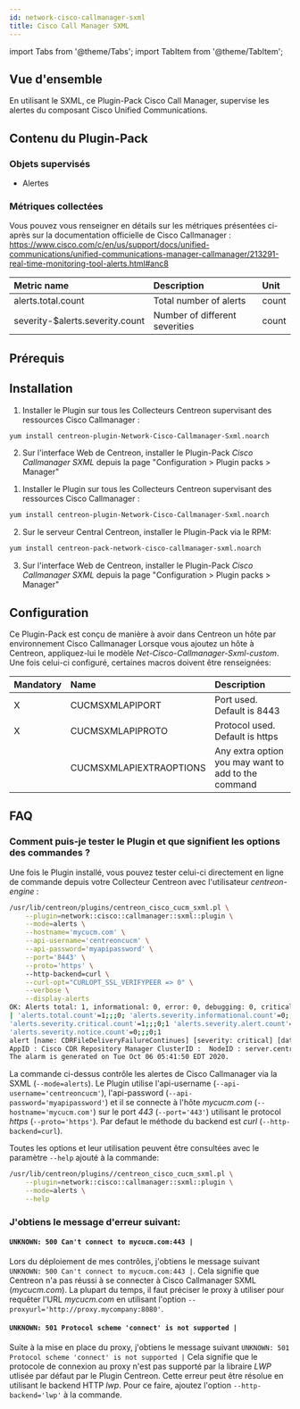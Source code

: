 ```yaml
---
id: network-cisco-callmanager-sxml
title: Cisco Call Manager SXML
---
```

import Tabs from '@theme/Tabs';
import TabItem from '@theme/TabItem';


## Vue d'ensemble

En utilisant le SXML, ce Plugin-Pack Cisco Call Manager, supervise les alertes du composant Cisco Unified Communications.

## Contenu du Plugin-Pack

### Objets supervisés

* Alertes

### Métriques collectées

Vous pouvez vous renseigner en détails sur les métriques présentées ci-après sur la documentation officielle 
de Cisco Callmanager : https://www.cisco.com/c/en/us/support/docs/unified-communications/unified-communications-manager-callmanager/213291-real-time-monitoring-tool-alerts.html#anc8

<Tabs groupId="sync">
<TabItem value="Alerts" label="Alerts">

| Metric name                      | Description                         | Unit  |
| :------------------------------- | :---------------------------------- | :---- |
| alerts.total.count               | Total number of alerts              | count |
| severity-$alerts.severity.count  | Number of different severities      | count |

</TabItem>
</Tabs>

## Prérequis

## Installation

<Tabs groupId="sync">
<TabItem value="Online License" label="Online License">

1. Installer le Plugin sur tous les Collecteurs Centreon supervisant des ressources Cisco Callmanager :

```bash
yum install centreon-plugin-Network-Cisco-Callmanager-Sxml.noarch
```

2. Sur l'interface Web de Centreon, installer le Plugin-Pack *Cisco Callmanager SXML* depuis la page "Configuration > Plugin packs > Manager"

</TabItem>
<TabItem value="Offline License" label="Offline License">

1. Installer le Plugin sur tous les Collecteurs Centreon supervisant des ressources Cisco Callmanager :

```bash
yum install centreon-plugin-Network-Cisco-Callmanager-Sxml.noarch
```

2. Sur le serveur Central Centreon, installer le Plugin-Pack via le RPM:

```bash
yum install centreon-pack-network-cisco-callmanager-sxml.noarch
```

3. Sur l'interface Web de Centreon, installer le Plugin-Pack *Cisco Callmanager SXML* depuis la page "Configuration > Plugin packs > Manager"

</TabItem>
</Tabs>

## Configuration

Ce Plugin-Pack est conçu de manière à avoir dans Centreon un hôte par environnement Cisco Callmanager
Lorsque vous ajoutez un hôte à Centreon, appliquez-lui le modèle *Net-Cisco-Callmanager-Sxml-custom*.
Une fois celui-ci configuré, certaines macros doivent être renseignées:

| Mandatory   | Name                     | Description                                         |
| :---------- | :----------------------- | :-------------------------------------------------- |
| X           | CUCMSXMLAPIPORT          | Port used. Default is 8443                          |          
| X           | CUCMSXMLAPIPROTO         | Protocol used. Default is https                     |
|             | CUCMSXMLAPIEXTRAOPTIONS  | Any extra option you may want to add to the command |

## FAQ

### Comment puis-je tester le Plugin et que signifient les options des commandes ?

Une fois le Plugin installé, vous pouvez tester celui-ci directement en ligne de commande depuis votre Collecteur Centreon avec l'utilisateur *centreon-engine* :

```bash
/usr/lib/centreon/plugins/centreon_cisco_cucm_sxml.pl \
    --plugin=network::cisco::callmanager::sxml::plugin \
	--mode=alerts \
	--hostname='mycucm.com' \
	--api-username='centreoncucm' \
	--api-password='myapipassword' \
	--port='8443' \
	--proto='https' \ 
	--http-backend=curl \
	--curl-opt="CURLOPT_SSL_VERIFYPEER => 0" \
	--verbose \
	--display-alerts
OK: Alerts total: 1, informational: 0, error: 0, debugging: 0, critical: 1, alert: 0, warning: 0, emergency: 0, notice: 0 
| 'alerts.total.count'=1;;;0; 'alerts.severity.informational.count'=0;;;0;1 'alerts.severity.error.count'=0;;;0;1 'alerts.severity.debugging.count'=0;;;0;1 
'alerts.severity.critical.count'=1;;;0;1 'alerts.severity.alert.count'=0;;;0;1 'alerts.severity.warning.count'=0;;;0;1 'alerts.severity.emergency.count'=0;;;0;1 
'alerts.severity.notice.count'=0;;;0;1
alert [name: CDRFileDeliveryFailureContinues] [severity: critical] [date: Tue Oct  6 05:42:12 2020]:  BillingServerAddress : 172.28.172.105 
AppID : Cisco CDR Repository Manager ClusterID :  NodeID : server.centreon.com  TimeStamp : Tue Oct 06 05:41:50 EDT 2020. 
The alarm is generated on Tue Oct 06 05:41:50 EDT 2020.	
```

La commande ci-dessus contrôle les alertes de Cisco Callmanager via la SXML (```--mode=alerts```).
Le Plugin utilise l'api-username (```--api-username='centreoncucm'```), l'api-password (```--api-password='myapipassword'```)
et il se connecte à l'hôte _mycucm.com_ (```--hostname='mycucm.com'```) 
sur le port _443_ (```--port='443'```) utilisant le protocol _https_ (```--proto='https'```).
Par defaut le méthode du backend est _curl_ (```--http-backend=curl```).

Toutes les options et leur utilisation peuvent être consultées avec le paramètre ```--help``` ajouté à la commande:

```bash
/usr/lib/centreon/plugins//centreon_cisco_cucm_sxml.pl \
	--plugin=network::cisco::callmanager::sxml::plugin \
	--mode=alerts \
	--help
```

### J'obtiens le message d'erreur suivant: 

#### ```UNKNOWN: 500 Can't connect to mycucm.com:443 |```

Lors du déploiement de mes contrôles, j'obtiens le message suivant ```UNKNOWN: 500 Can't connect to mycucm.com:443 |```.
Cela signifie que Centreon n'a pas réussi à se connecter à Cisco Callmanager SXML (*mycucm.com*).
La plupart du temps, il faut préciser le proxy à utiliser pour requêter l'URL *mycucm.com* en utilisant l'option ```--proxyurl='http://proxy.mycompany:8080'```.

#### ```UNKNOWN: 501 Protocol scheme 'connect' is not supported |``` 

Suite à la mise en place du proxy, j'obtiens le message suivant ```UNKNOWN: 501 Protocol scheme 'connect' is not supported |```
Cela signifie que le protocole de connexion au proxy n'est pas supporté par la libraire *LWP* utlisée par défaut par le Plugin Centreon.
Cette erreur peut être résolue en utilisant le backend HTTP *lwp*. Pour ce faire, ajoutez l'option ```--http-backend='lwp'``` à la commande.
